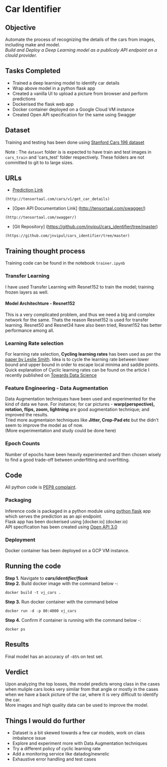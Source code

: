 # Car Identifier

## Objective
Automate the process of recognizing the details of the cars from images, including make and model. 
<br>*Build and Deploy a Deep Learning model as a publicaly API endpoint on a clould provider.*

## Tasks Completed
- Trained a deep learning model to identify car details
- Wrap above model in a python flask app
- Created a vanilla UI to upload a picture from browser and perform predictions
- Dockerised the flask web app
- Docker container deployed on a Google Cloud VM instance
- Created Open API specification for the same using Swagger 

## Dataset
Training and testing has been done using [Stanford Cars 196 dataset]()

Note : The `dataset` folder is is expected to have train and test images in `cars_train` and 'cars_test' folder respectively. These folders are not committed to git to to large sizes.

## URLs

* [Prediction Link](http://tensortaal.com/cars/v1/get_car_details)
```
(http://tensortaal.com/cars/v1/get_car_details)
```

* [Open API Documentation Link] (http://tensortaal.com/swagger/)
```
(http://tensortaal.com/swagger/)
```

* [Git Repository] (https://github.com/jnvipul/cars_identifier/tree/master)
```
(https://github.com/jnvipul/cars_identifier/tree/master)
```

## Training thought process

Training code can be found in the notebook `trainer.ipynb`

### Transfer Learning
I have used Transfer Learning with Resnet152 to train the model; training frozen layers as well.

####  Model Architechture - Resnet152
This is a very complicated problem, and thus we need a big and complex network for the same. Thats the reason Resnet152 is used for transfer learning. Resnet50 and Resnet34 have also been tried, Resnet152 has better performance among all.

### Learning Rate selection
For learning rate selection, **Cycling learning rates** has been used as per the [paper by Leslie Smith](https://arxiv.org/abs/1506.01186).
Idea is to cycle the learning rate between lower bound and upper bound in order to escape local minima and saddle points. 
<br>
Quick explanation of Cyclic learning rates can be found on the article I recently published on [Towards Data Science](https://towardsdatascience.com/cyclical-learning-rates-the-ultimate-guide-for-setting-learning-rates-for-neural-networks-3104e906f0ae)

### Feature Engineering - Data Augmentation
Data Augmentation techniques have been used and experimented for the kind of data we have. For instance; for car pictures - **warp(perspective), rotation, flips, zoom, lightning** are good augmentation technique; and improved the results.
<br>
Tried more augmentaion techniques like **Jitter, Crop-Pad etc** but the didn't seem to improve the model as of now. <br>
(More experimentation and study could be done here)

### Epoch Counts
Number of epochs have been heavily experimented and then chosen wisely to find a good trade-off between underfitting and overfitting.

## Code
All python code is [PEP8 complaint](https://www.python.org/dev/peps/pep-0008/).

### Packaging
Inference code is packaged in a python module using [python flask](http://flask.pocoo.org/) app which serves the prediction as an api endpoint. 
<br> Flask app has been dockerised using [docker.io]
(docker.io)
<br>
API specification has been created using [Open API 3.0](https://swagger.io/blog/news/announcing-openapi-3-0/)

### Deployment
Docker container has been deployed on a GCP VM instance.


## Running the code
**Step 1.** Navigate to <b>*cars/identifier/flask*</b> <br>
**Step 2.** Build docker image with the command below -:
```
docker build -t vj_cars .
```

**Step 3.** Run docker container with the command below
```
docker run -d -p 80:4000 vj_cars
```
**Step 4.** Confirm if container is running with the command below -: 
```
docker ps
```

## Results
Final model has an accuracy of `~85%` on test set.

## Verdict
Upon analyzing the top losses, the model predicts wrong class in the cases when muliple cars looks very similar from that angle or mostly in the cases when we have a back picture of the car, where it is very difficult to identify the car. 
<br>
More images and high quality data can be used to improve the model.

## Things I would do further
- Dataset is a bit skewed towards a few car models, work on class imbalance issue 
- Explore and experiment more with Data Augmentation techniques
- Try a different policy of cyclic learning rate
- Add a monitoring service like datadog/newrelic
- Exhaustive error handling and test cases